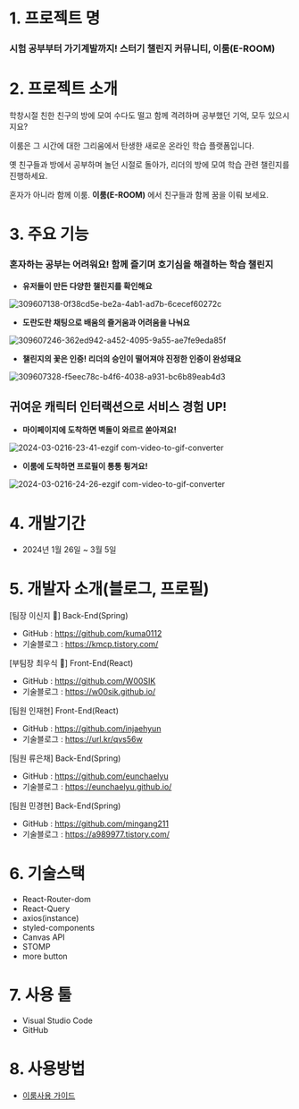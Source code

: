 # 1. 프로젝트 명
### 시험 공부부터 가기계발까지! 스터기 챌린지 커뮤니티, 이룸(E-ROOM)

# 2. 프로젝트 소개
학창시절 친한 친구의 방에 모여 수다도 떨고 함께 격려하며 공부했던 기억, 모두 있으시지요?

이룸은 그 시간에 대한 그리움에서 탄생한 새로운 온라인 학습 플랫폼입니다.

옛 친구들과 방에서 공부하며 놀던 시절로 돌아가, 리더의 방에 모여 학습 관련 챌린지를 진행하세요. 

혼자가 아니라 함께 이룸. __이룸(E-ROOM)__ 에서 친구들과 함께 꿈을 이뤄 보세요.

# 3. 주요 기능
### 혼자하는 공부는 어려워요! 함께 즐기며 호기심을 해결하는 학습 챌린지

- **유저들이 만든 다양한 챌린지를 확인해요**
  
![309607138-0f38cd5e-be2a-4ab1-ad7b-6cecef60272c](https://github.com/Eroom-Project/Eroom-Project-FE/assets/39895634/fd38f765-582b-4859-a69a-5f7c6905741f)


- **도란도란 채팅으로 배움의 즐거움과 어려움을 나눠요**
  
![309607246-362ed942-a452-4095-9a55-ae7fe9eda85f](https://github.com/Eroom-Project/Eroom-Project-FE/assets/39895634/497635bd-fa1b-4d9b-b8f1-778819515fda)


- **챌린지의 꽃은 인증! 리더의 승인이 떨어져야 진정한 인증이 완성돼요**
  
![309607328-f5eec78c-b4f6-4038-a931-bc6b89eab4d3](https://github.com/Eroom-Project/Eroom-Project-FE/assets/39895634/510c8be6-7976-40f3-81fc-845e04978b64)


## 귀여운 캐릭터 인터랙션으로 서비스 경험 UP!
 - **마이페이지에 도착하면 벽돌이 와르르 쏟아져요!**
      
![2024-03-0216-23-41-ezgif com-video-to-gif-converter](https://github.com/Eroom-Project/Eroom-Project-FE/assets/39895634/ff4b20d0-a5f8-46f0-a7bc-d3769d625cf6)

 - **이룸에 도착하면 프로필이 통통 튕겨요!**
   
![2024-03-0216-24-26-ezgif com-video-to-gif-converter](https://github.com/Eroom-Project/Eroom-Project-FE/assets/39895634/e0eee885-25be-4418-9728-fdbfe3468129)

            
# 4. 개발기간 
- 2024년 1월 26일 ~ 3월 5일
  
# 5. 개발자 소개(블로그, 프로필)

[팀장 이신지 👑] Back-End(Spring)
  - GitHub : https://github.com/kuma0112
  - 기술블로그 : https://kmcp.tistory.com/
    
[부팀장 최우식 👑] Front-End(React)
  - GitHub : https://github.com/W00SIK
  - 기술블로그 : https://w00sik.github.io/

[팀원 인재현] Front-End(React)
  - GitHub : https://github.com/injaehyun
  - 기술블로그 : https://url.kr/qvs56w
    
[팀원 류은채] Back-End(Spring)
  - GitHub : https://github.com/eunchaelyu
  - 기술블로그 : https://eunchaelyu.github.io/
    
[팀원 민경현] Back-End(Spring)
  - GitHub : https://github.com/mingang211
  - 기술블로그 : https://a989977.tistory.com/
    
# 6. 기술스택
  - React-Router-dom
  - React-Query
  - axios(instance)
  - styled-components
  - Canvas API
  - STOMP
  - more button

# 7. 사용 툴
  - Visual Studio Code
  - GitHub
    
# 8. 사용방법
  - [이룸사용 가이드](https://www.notion.so/f9cbfd07d6f243539399cd2440c16025?pvs=4)
  
